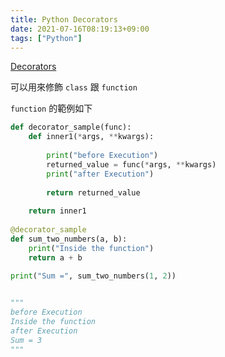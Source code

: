 ```yaml
---
title: Python Decorators
date: 2021-07-16T08:19:13+09:00
tags: ["Python"]
---
```

[Decorators](https://www.python.org/dev/peps/pep-0318/#examples)

可以用來修飾 `class` 跟 `function`

`function` 的範例如下

```python
def decorator_sample(func):
    def inner1(*args, **kwargs):
          
        print("before Execution")          
        returned_value = func(*args, **kwargs)
        print("after Execution")
          
        return returned_value
          
    return inner1
    
@decorator_sample
def sum_two_numbers(a, b):
    print("Inside the function")
    return a + b
  
print("Sum =", sum_two_numbers(1, 2))


"""
before Execution
Inside the function
after Execution
Sum = 3
"""
```

